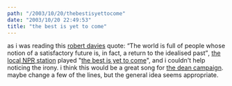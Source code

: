 ```yaml
---
path: "/2003/10/20/thebestisyettocome" 
date: "2003/10/20 22:49:53" 
title: "the best is yet to come" 
---
```

<p>as i was reading this <a href="http://www.quotationspage.com/quotes.php3?author=Robertson+Davies">robert davies</a> quote: <q>The world is full of people whose notion of a satisfactory future is, in fact, a return to the idealised past</q>, <a href="http://www.wglt.org/">the local <abbr title="National Public Radio">NPR</abbr> station</a> played "<a href="http://www.lyricsxp.com/lyrics/t/the_best_is_yet_to_come_nancy_wilson.html">the best is yet to come</a>", and i couldn't help noticing the irony. i think this would be a great song for <a href="http://www.deanforamerica.com/">the dean campaign</a>. maybe change a few of the lines, but the general idea seems appropriate.</p>